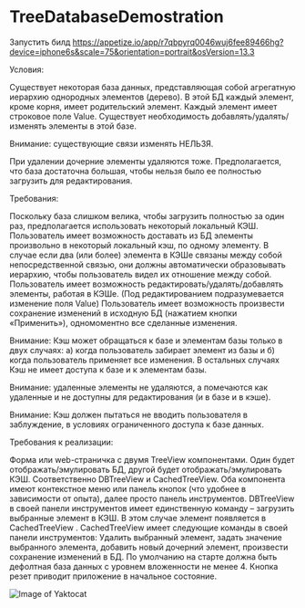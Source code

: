 # TreeDatabaseDemostration

Запустить билд https://appetize.io/app/r7qbpyrq0046wuj6fee89466hg?device=iphone6s&scale=75&orientation=portrait&osVersion=13.3

Условия:

Существует некоторая база данных, представляющая собой агрегатную иерархию однородных элементов (дерево). В этой БД каждый элемент, кроме корня, имеет родительский элемент. Каждый элемент имеет строковое поле Value. Существует необходимость добавлять/удалять/изменять элементы в этой базе.

Внимание: существующие связи изменять НЕЛЬЗЯ.

При удалении дочерние элементы удаляются тоже. Предполагается, что база достаточна большая, чтобы
нельзя было ее полностью загрузить для редактирования. 

Требования:

Поскольку база слишком велика, чтобы загрузить полностью за один раз, предполагается использовать некоторый локальный КЭШ. Пользователь имеет возможность доставать из БД элементы произвольно в некоторый локальный кэш, по одному элементу. В случае если два (или более) элемента в КЭШе связаны между собой непосредственной связью, они должны автоматически образовывать иерархию, чтобы пользователь видел их отношение между собой. Пользователь имеет возможность редактировать/удалять/добавлять элементы, работая в КЭШе. (Под редактированием подразумевается изменение поля Value) Пользователь имеет возможность произвести сохранение изменений в исходную БД (нажатием кнопки «Применить»), одномоментно все сделанные изменения.

Внимание: Кэш может обращаться к базе и элементам базы только в двух случаях: а) когда пользователь забирает элемент из базы и б) когда пользователь применяет все изменения. В остальных случаях Кэш не имеет доступа к базе и к элементам базы.

Внимание: удаленные элементы не удаляются, а помечаются как удаленные и не доступны для редактирования (и в базе и в кэше).

Внимание: Кэш должен пытаться не вводить пользователя в заблуждение, в условиях ограниченного доступа к базе данных.

Требования к реализации:

Форма или web-страничка с двумя TreeView компонентами. Один будет отображать/эмулировать БД, другой будет отображать/эмулировать КЭШ. Соответственно DBTreeView и CachedTreeView. Оба компонента имеют контекстное меню или панель кнопок (что удобнее в зависимости от опыта), далее просто панель инструментов. DBTreeView в своей панели инструментов имеет единственную команду – загрузить выбранные элемент в КЭШ. В этом случае элемент появляется в CachedTreeView . CachedTreeView имеет следующие команды в своей панели инструментов: Удалить выбранный элемент, задать значение выбранного элемента, добавить новый дочерний элемент, произвести сохранение изменений в БД. По умолчанию на старте должна быть дефолтная база данных с уровнем вложенности не менее 4. Кнопка резет приводит приложение в начальное состояние.

![Image of Yaktocat](https://i.ibb.co/Bq4hHs4/2020-09-23-14-45-57.png)
